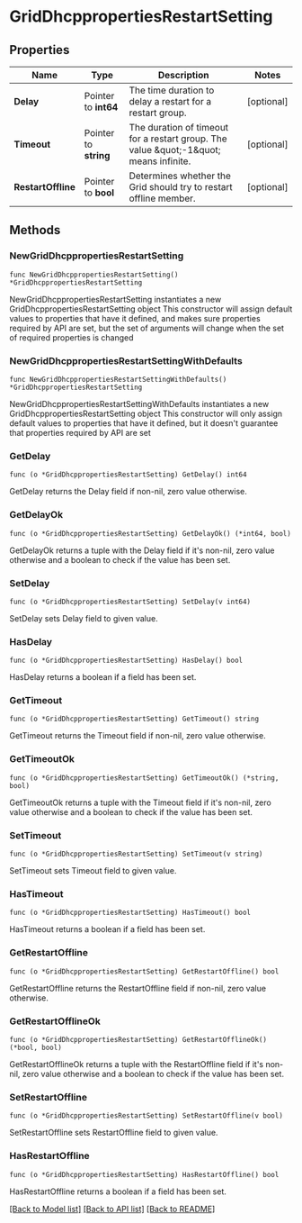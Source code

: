 # GridDhcppropertiesRestartSetting

## Properties

Name | Type | Description | Notes
------------ | ------------- | ------------- | -------------
**Delay** | Pointer to **int64** | The time duration to delay a restart for a restart group. | [optional] 
**Timeout** | Pointer to **string** | The duration of timeout for a restart group. The value \&quot;-1\&quot; means infinite. | [optional] 
**RestartOffline** | Pointer to **bool** | Determines whether the Grid should try to restart offline member. | [optional] 

## Methods

### NewGridDhcppropertiesRestartSetting

`func NewGridDhcppropertiesRestartSetting() *GridDhcppropertiesRestartSetting`

NewGridDhcppropertiesRestartSetting instantiates a new GridDhcppropertiesRestartSetting object
This constructor will assign default values to properties that have it defined,
and makes sure properties required by API are set, but the set of arguments
will change when the set of required properties is changed

### NewGridDhcppropertiesRestartSettingWithDefaults

`func NewGridDhcppropertiesRestartSettingWithDefaults() *GridDhcppropertiesRestartSetting`

NewGridDhcppropertiesRestartSettingWithDefaults instantiates a new GridDhcppropertiesRestartSetting object
This constructor will only assign default values to properties that have it defined,
but it doesn't guarantee that properties required by API are set

### GetDelay

`func (o *GridDhcppropertiesRestartSetting) GetDelay() int64`

GetDelay returns the Delay field if non-nil, zero value otherwise.

### GetDelayOk

`func (o *GridDhcppropertiesRestartSetting) GetDelayOk() (*int64, bool)`

GetDelayOk returns a tuple with the Delay field if it's non-nil, zero value otherwise
and a boolean to check if the value has been set.

### SetDelay

`func (o *GridDhcppropertiesRestartSetting) SetDelay(v int64)`

SetDelay sets Delay field to given value.

### HasDelay

`func (o *GridDhcppropertiesRestartSetting) HasDelay() bool`

HasDelay returns a boolean if a field has been set.

### GetTimeout

`func (o *GridDhcppropertiesRestartSetting) GetTimeout() string`

GetTimeout returns the Timeout field if non-nil, zero value otherwise.

### GetTimeoutOk

`func (o *GridDhcppropertiesRestartSetting) GetTimeoutOk() (*string, bool)`

GetTimeoutOk returns a tuple with the Timeout field if it's non-nil, zero value otherwise
and a boolean to check if the value has been set.

### SetTimeout

`func (o *GridDhcppropertiesRestartSetting) SetTimeout(v string)`

SetTimeout sets Timeout field to given value.

### HasTimeout

`func (o *GridDhcppropertiesRestartSetting) HasTimeout() bool`

HasTimeout returns a boolean if a field has been set.

### GetRestartOffline

`func (o *GridDhcppropertiesRestartSetting) GetRestartOffline() bool`

GetRestartOffline returns the RestartOffline field if non-nil, zero value otherwise.

### GetRestartOfflineOk

`func (o *GridDhcppropertiesRestartSetting) GetRestartOfflineOk() (*bool, bool)`

GetRestartOfflineOk returns a tuple with the RestartOffline field if it's non-nil, zero value otherwise
and a boolean to check if the value has been set.

### SetRestartOffline

`func (o *GridDhcppropertiesRestartSetting) SetRestartOffline(v bool)`

SetRestartOffline sets RestartOffline field to given value.

### HasRestartOffline

`func (o *GridDhcppropertiesRestartSetting) HasRestartOffline() bool`

HasRestartOffline returns a boolean if a field has been set.


[[Back to Model list]](../README.md#documentation-for-models) [[Back to API list]](../README.md#documentation-for-api-endpoints) [[Back to README]](../README.md)


